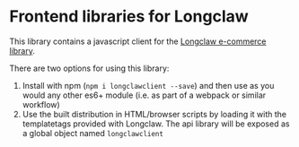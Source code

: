 # Frontend libraries for Longclaw

This library contains a javascript client for the [Longclaw e-commerce library](client.md).

There are two options for using this library:

1. Install with npm \(`npm i longclawclient --save`\) and then use as you would any other es6+ module \(i.e. as part of a webpack or similar workflow\)
2. Use the built distribution in HTML/browser scripts by loading it with the templatetags provided with Longclaw. The api library will be exposed as a global object named `longclawclient`


